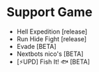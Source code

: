 # Support Game

- Hell Expedition [release]
- Run Hide Fight [release]
- Evade [BETA]
- Nextbots nico's [BETA]
- [⚡UPD] Fish It! 🐟 [BETA]
